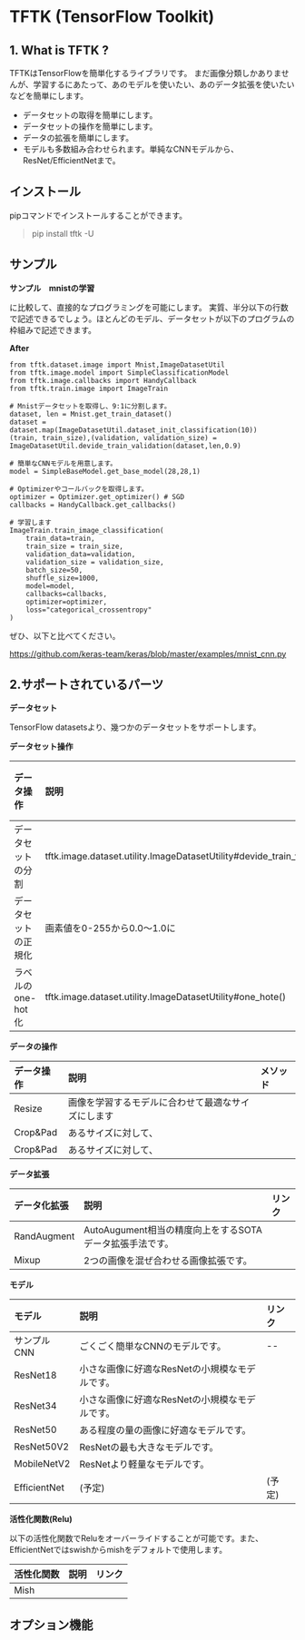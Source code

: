 # TFTK (TensorFlow Toolkit)

## 1. What is TFTK ?

TFTKはTensorFlowを簡単化するライブラリです。
まだ画像分類しかありませんが、学習するにあたって、あのモデルを使いたい、あのデータ拡張を使いたいなどを簡単にします。

* データセットの取得を簡単にします。
* データセットの操作を簡単にします。
* データの拡張を簡単にします。
* モデルも多数組み合わせられます。単純なCNNモデルから、ResNet/EfficientNetまで。


## インストール

pipコマンドでインストールすることができます。

> pip install tftk -U

## サンプル

__サンプル　mnistの学習__

に比較して、直接的なプログラミングを可能にします。
実質、半分以下の行数で記述できるでしょう。ほとんどのモデル、データセットが以下のプログラムの枠組みで記述できます。

__After__

```
from tftk.dataset.image import Mnist,ImageDatasetUtil
from tftk.image.model import SimpleClassificationModel
from tftk.image.callbacks import HandyCallback
from tftk.train.image import ImageTrain

# Mnistデータセットを取得し、9:1に分割します。
dataset, len = Mnist.get_train_dataset()
dataset = dataset.map(ImageDatasetUtil.dataset_init_classification(10))
(train, train_size),(validation, validation_size) = ImageDatasetUtil.devide_train_validation(dataset,len,0.9)

# 簡単なCNNモデルを用意します。
model = SimpleBaseModel.get_base_model(28,28,1)

# Optimizerやコールバックを取得します。
optimizer = Optimizer.get_optimizer() # SGD
callbacks = HandyCallback.get_callbacks() 

# 学習します
ImageTrain.train_image_classification(
    train_data=train,
    train_size = train_size,
    validation_data=validation,
    validation_size = validation_size,
    batch_size=50,
    shuffle_size=1000,
    model=model,
    callbacks=callbacks,
    optimizer=optimizer,
    loss="categorical_crossentropy"
)
```

ぜひ、以下と比べてください。

https://github.com/keras-team/keras/blob/master/examples/mnist_cnn.py



## 2.サポートされているパーツ

__データセット__

TensorFlow datasetsより、幾つかのデータセットをサポートします。


__データセット操作__

|データ操作|説明|メソッド|
|:--|:--|:--|
|データセットの分割|tftk.image.dataset.utility.ImageDatasetUtility#devide_train_validation()|
|データセットの正規化|画素値を0-255から0.0～1.0に|
|ラベルのone-hot化|tftk.image.dataset.utility.ImageDatasetUtility#one_hote()|

__データの操作__

|データ操作|説明|メソッド|
|:--|:--|:--|
|Resize|画像を学習するモデルに合わせて最適なサイズにします| |
|Crop&Pad|あるサイズに対して、| |
|Crop&Pad|あるサイズに対して、| |

__データ拡張__

|データ化拡張|説明|リンク|
|:--|:--|:--|
|RandAugment|AutoAugument相当の精度向上をするSOTAデータ拡張手法です。| |
|Mixup|2つの画像を混ぜ合わせる画像拡張です。| |

__モデル__

|モデル|説明|リンク|
|:--|:--|:--|
|サンプルCNN|ごくごく簡単なCNNのモデルです。|--|
|ResNet18|小さな画像に好適なResNetの小規模なモデルです。| |
|ResNet34|小さな画像に好適なResNetの小規模なモデルです。| |
|ResNet50|ある程度の量の画像に好適なモデルです。| |
|ResNet50V2|ResNetの最も大きなモデルです。| |
|MobileNetV2|ResNetより軽量なモデルです。| |
|EfficientNet|(予定)|(予定)|

__活性化関数(Relu)__

以下の活性化関数でReluをオーバーライドすることが可能です。また、EfficientNetではswishからmishをデフォルトで使用します。

|活性化関数|説明|リンク|
|:--|:--|:--|
|Mish| | |

## オプション機能

##
 